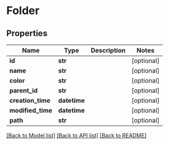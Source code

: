 # Folder

## Properties
Name | Type | Description | Notes
------------ | ------------- | ------------- | -------------
**id** | **str** |  | [optional] 
**name** | **str** |  | [optional] 
**color** | **str** |  | [optional] 
**parent_id** | **str** |  | [optional] 
**creation_time** | **datetime** |  | [optional] 
**modified_time** | **datetime** |  | [optional] 
**path** | **str** |  | [optional] 

[[Back to Model list]](../README.md#documentation-for-models) [[Back to API list]](../README.md#documentation-for-api-endpoints) [[Back to README]](../README.md)

